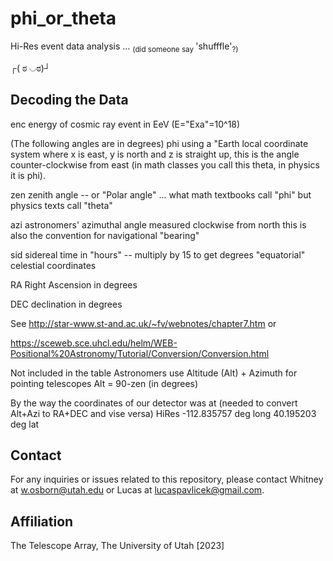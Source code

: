 # phi_or_theta
Hi-Res event data analysis ... <sub>(did someone say </sub>'shufffle'<sub>?)</sub> 



 ┌( ಠ ◡ಠ)┘



## Decoding the Data


enc    energy of cosmic ray event in EeV (E="Exa"=10^18)

(The following angles are in degrees)
phi     using a "Earth local coordinate system where x is east, y is north and z is straight up, this is the angle counter-clockwise from east (in math classes you call this theta, in physics it is phi).

zen    zenith angle -- or "Polar angle" ... what math textbooks call "phi" but physics texts call "theta"

azi     astronomers' azimuthal angle measured clockwise from north this is also the convention for navigational "bearing"

sid    sidereal time in "hours" -- multiply by 15 to get degrees "equatorial" celestial coordinates

RA    Right Ascension in degrees

DEC  declination in degrees

See http://star-www.st-and.ac.uk/~fv/webnotes/chapter7.htm or

https://sceweb.sce.uhcl.edu/helm/WEB-Positional%20Astronomy/Tutorial/Conversion/Conversion.html


Not included in the table
Astronomers use Altitude (Alt) + Azimuth for pointing telescopes
Alt = 90-zen (in degrees)

By the way the coordinates of our detector was at (needed to convert Alt+Azi to RA+DEC and vise versa)
HiRes
-112.835757 deg long
40.195203     deg lat






## Contact


For any inquiries or issues related to this repository, please contact Whitney at [w.osborn@utah.edu](mailto:w.osborn@utah.edu) or Lucas at [lucaspavlicek@gmail.com](mailto:lucas.pavlicek@gmail.com).


## Affiliation
The Telescope Array, The University of Utah 
[2023]
